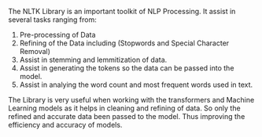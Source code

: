 The NLTK Library is an important toolkit of NLP Processing. It assist in several tasks ranging from:
1. Pre-processing of Data
2. Refining of the Data including (Stopwords and Special Character Removal)
3. Assist in stemming and lemmitization of data.
4. Assist in generating the tokens so the data can be passed into the model.
5. Assist in analying the word count and most frequent words used in text.

The Library is very useful when working with the transformers and Machine Learning models as it helps in cleaning and refining of data. So only the refined and accurate data been passed to the
model. Thus improving the efficiency and accuracy of models.
